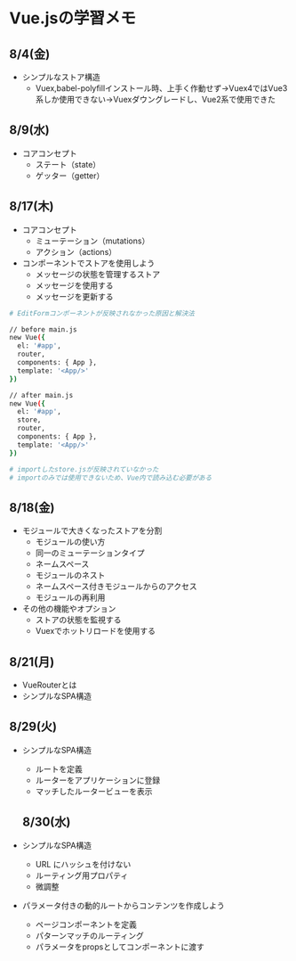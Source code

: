 # Vue.jsの学習メモ

## 8/4(金)
- シンプルなストア構造
  - Vuex,babel-polyfillインストール時、上手く作動せず→Vuex4ではVue3系しか使用できない→Vuexダウングレードし、Vue2系で使用できた

## 8/9(水)
- コアコンセプト
  - ステート（state）
  - ゲッター（getter）

## 8/17(木)
- コアコンセプト
  - ミューテーション（mutations）
  - アクション（actions）
- コンポーネントでストアを使用しよう
  - メッセージの状態を管理するストア
  - メッセージを使用する
  - メッセージを更新する
``` bash
# EditFormコンポーネントが反映されなかった原因と解決法

// before main.js
new Vue({
  el: '#app',
  router,
  components: { App },
  template: '<App/>'
})

// after main.js
new Vue({
  el: '#app',
  store,
  router,
  components: { App },
  template: '<App/>'
})

# importしたstore.jsが反映されていなかった
# importのみでは使用できないため、Vue内で読み込む必要がある
``` 

## 8/18(金)
- モジュールで大きくなったストアを分割
  - モジュールの使い方
  - 同一のミューテーションタイプ
  - ネームスペース
  - モジュールのネスト
  - ネームスペース付きモジュールからのアクセス
  - モジュールの再利用
- その他の機能やオプション
  - ストアの状態を監視する
  - Vuexでホットリロードを使用する

## 8/21(月)
- VueRouterとは
- シンプルなSPA構造

## 8/29(火)
- シンプルなSPA構造
  - ルートを定義
  - ルーターをアプリケーションに登録
  - マッチしたルータービューを表示

  ## 8/30(水)
- シンプルなSPA構造
  - URL にハッシュを付けない
  - ルーティング用プロパティ
  - 微調整
- パラメータ付きの動的ルートからコンテンツを作成しよう
  - ページコンポーネントを定義
  - パターンマッチのルーティング
  - パラメータをpropsとしてコンポーネントに渡す

